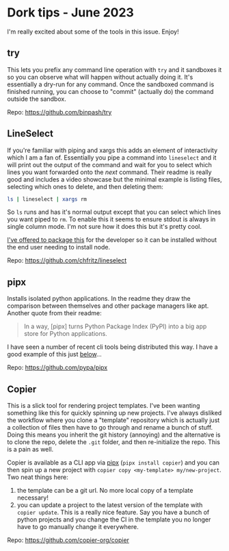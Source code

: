 # Dork tips - June 2023

I'm really excited about some of the tools in this issue. Enjoy!

## try

This lets you prefix any command line operation with `try` and it sandboxes it so you can observe what will happen without actually doing it. It's essentially a dry-run for any command. Once the sandboxed command is finished running, you can choose to "commit" (actually do) the command outside the sandbox.

Repo: <https://github.com/binpash/try>

## LineSelect

If you're familiar with piping and xargs this adds an element of interactivity which I am a fan of. Essentially you pipe a command into `lineselect` and it will print out the output of the command and wait for you to select which lines you want forwarded onto the _next_ command. Their readme is really good and includes a video showcase but the minimal example is listing files, selecting which ones to delete, and then deleting them:

```bash
ls | lineselect | xargs rm
```

So `ls` runs and has it's normal output except that you can select which lines you want piped to `rm`. To enable this it seems to ensure stdout is always in single column mode. I'm not sure how it does this but it's pretty cool.

[I've offered to package this](https://github.com/chfritz/lineselect/issues/6) for the developer so it can be installed without the end user needing to install node.

Repo: <https://github.com/chfritz/lineselect>

## pipx

Installs isolated python applications. In the readme they draw the comparison between themselves and other package managers like apt. Another quote from their readme:

> In a way, \[pipx\] turns Python Package Index (PyPI) into a big app store for Python applications.

I have seen a number of recent cli tools being distributed this way. I have a good example of this just [below](#copier)...

Repo: <https://github.com/pypa/pipx>

## Copier

This is a slick tool for rendering project templates. I've been wanting something like this for quickly spinning up new projects. I've always disliked the workflow where you clone a "template" repository which is actually just a collection of files then have to go through and rename a bunch of stuff. Doing this means you inherit the git history (annoying) and the alternative is to clone the repo, delete the `.git` folder, and then re-initialize the repo. This is a pain as well.

Copier is available as a CLI app via [pipx](#pipx) (`pipx install copier`) and you can then spin up a new project with `copier copy <my-template> my/new-project`. Two neat things here:

1. the template can be a git url. No more local copy of a template necessary!
2. you can update a project to the latest version of the template with `copier update`. This is a really nice feature. Say you have a bunch of python projects and you change the CI in the template you no longer have to go manually change it everywhere.

Repo: <https://github.com/copier-org/copier>
